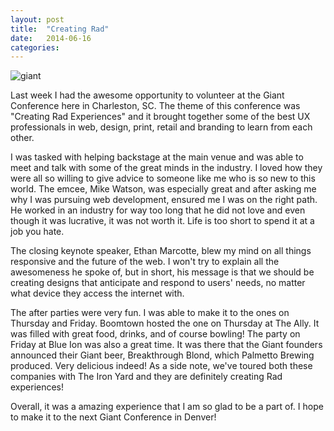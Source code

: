 ```yaml
---
layout: post
title:  "Creating Rad"
date:   2014-06-16 
categories: 
---
```


![giant](http://shawnleberknight.files.wordpress.com/2014/06/photo-2.jpg?w=30&h=300)

Last week I had the awesome opportunity to volunteer at the Giant Conference here in Charleston, SC. The theme of this conference was "Creating Rad Experiences" and it brought together some of the best UX professionals in web, design, print, retail and branding to learn from each other.

I was tasked with helping backstage at the main venue and was able to meet and talk with some of the great minds in the industry. I loved how they were all so willing to give advice to someone like me who is so new to this world. The emcee, Mike Watson, was especially great and after asking me why I was pursuing web development, ensured me I was on the right path. He worked in an industry for way too long that he did not love and even though it was lucrative, it was not worth it. Life is too short to spend it at a job you hate.

The closing keynote speaker, Ethan Marcotte, blew my mind on all things responsive and the future of the web. I won't try to explain all the awesomeness he spoke of, but in short, his message is that we should be creating designs that anticipate and respond to users' needs, no matter what device they access the internet with.

The after parties were very fun. I was able to make it to the ones on Thursday and Friday. Boomtown hosted the one on Thursday at The Ally. It was filled with great food, drinks, and of course bowling! The party on Friday at Blue Ion was also a great time. It was there that the Giant founders announced their Giant beer, Breakthrough Blond, which Palmetto Brewing produced. Very delicious indeed! As a side note, we've toured both these companies with The Iron Yard and they are definitely creating Rad experiences!

Overall, it was a amazing experience that I am so glad to be a part of. I hope to make it to the next Giant Conference in Denver!